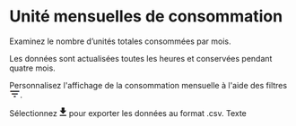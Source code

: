 Unité mensuelles de consommation
================================

Examinez le nombre d’unités totales consommées par mois.

Les données sont actualisées toutes les heures et conservées pendant quatre mois.

Personnalisez l'affichage de la consommation mensuelle à l'aide des filtres ![FilterIcon.png](../Images/FilterIcon.png).

Sélectionnez ![ConsumptionExport.png](../Images/ConsumptionExport.png) pour exporter les données au format .csv. Texte

